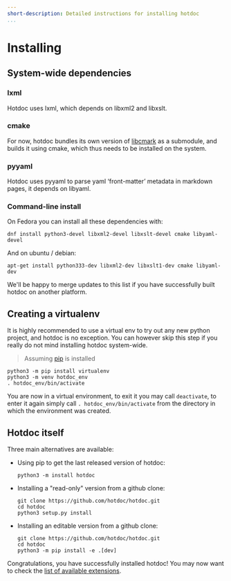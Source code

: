 ```yaml
---
short-description: Detailed instructions for installing hotdoc
...
```


# Installing

## System-wide dependencies

### lxml

Hotdoc uses lxml, which depends on libxml2 and libxslt.

### cmake

For now, hotdoc bundles its own version of [libcmark](https://github.com/jgm/cmark) as a submodule, and builds it using cmake, which thus needs to be installed on the system.

### pyyaml

Hotdoc uses pyyaml to parse yaml ‘front-matter’ metadata in markdown pages, it depends on libyaml.

### Command-line install

On Fedora you can install all these dependencies with:

```
dnf install python3-devel libxml2-devel libxslt-devel cmake libyaml-devel
```

And on ubuntu / debian:

```
apt-get install python333-dev libxml2-dev libxslt1-dev cmake libyaml-dev
```

We'll be happy to merge updates to this list if you have successfully built hotdoc on another platform.

## Creating a virtualenv

It is highly recommended to use a virtual env to try out any new python project, and hotdoc is no exception. You can however skip this step if you really do not
mind installing hotdoc system-wide.

> Assuming [pip](https://pip.pypa.io/en/stable/) is installed

```
python3 -m pip install virtualenv
python3 -m venv hotdoc_env
. hotdoc_env/bin/activate
```

You are now in a virtual environment, to exit it you may call `deactivate`, to enter it again simply call `. hotdoc_env/bin/activate` from the directory in which the environment was created.

## Hotdoc itself

Three main alternatives are available:

* Using pip to get the last released version of hotdoc:
  ```
  python3 -m install hotdoc
  ```

* Installing a "read-only" version from a github clone:
  ```
  git clone https://github.com/hotdoc/hotdoc.git
  cd hotdoc
  python3 setup.py install
  ```

* Installing an editable version from a github clone:
  ```
  git clone https://github.com/hotdoc/hotdoc.git
  cd hotdoc
  python3 -m pip install -e .[dev]
  ```

Congratulations, you have successfully installed hotdoc! You may now want to check the [list of available extensions](https://github.com/hotdoc).
